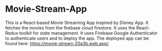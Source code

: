 # Movie-Stream-App
This is a React-based Movie Streaming App inspired by Disney App. It fetches the movies from the firebase cloud firestore. It uses the React-Redux toolkit for state management. It uses Firebase Google Authenticator to authenticate users and to deploy the app. The deployed app can be found here: https://movie-stream-20a3b.web.app/. 
